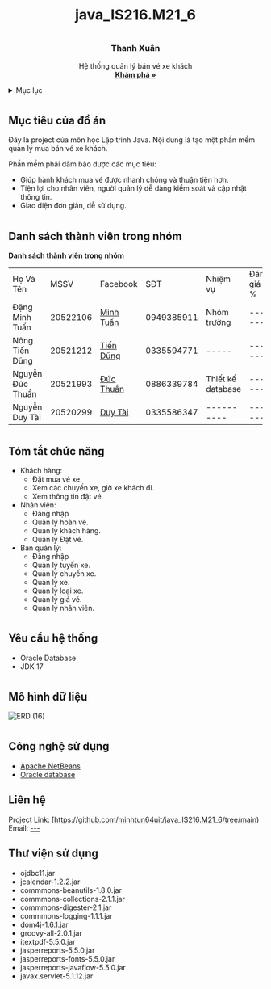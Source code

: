# <h1 align="center">java_IS216.M21_6<h1>
  <div align="center">
  <a href="">
  </a>

  <h3 align="center">Thanh Xuân</h3>

  <p align="center">
    Hệ thống quản lý bán vé xe khách
    <br />
    <a href="https://github.com/minhtun64uit/java_IS216.M21_6/tree/main"><strong>Khám phá »</strong></a>
    <br />
  </p>
    
    
    
</div>
  <!-- TABLE OF CONTENTS -->
<details>
  <summary>Mục lục</summary>
  <ol>
    <li><a href="#muctieu">Mục tiêu đồ án</a></li>
    <li><a href="#dsthanhvien">Danh sách thành viên</a></li>
    <li><a href="#chucnang">Các chức năng</a></li>
    <li><a href="#yeucau">Yêu cầu hệ thống</a></li>
    <li><a href="#mohinh">Mô hình</a></li>
    <li><a href="#congnghe">Công nghệ sử dụng</a></li>
    <li><a href="#lienhe">Liên hệ</a></li>
    <li><a href="#thuvien">Thư viện sử dụng</a></li>
    <li><a href="#thamkhao">Tài liệu tham khảo</a></li>
  </ol>
</details>
  
  
  <!-- ABOUT THE PROJECT -->
# <h2 id="muctieu">Mục tiêu của đồ án</h2>
Đây là project của môn học Lập trình Java. Nội dung là tạo một phần mềm quản lý mua bán vé xe khách.

Phần mềm phải đảm bảo được các mục tiêu:
- Giúp hành khách mua vé được nhanh chóng và thuận tiện hơn.
- Tiện lợi cho nhân viên, người quản lý dễ dàng kiểm soát và cập nhật thông tin.
- Giao diện đơn giản, dễ sử dụng.
# <h2 id="dsthanhvien">Danh sách thành viên trong nhóm</h2>
<table>
<tr>
  <b>Danh sách thành viên trong nhóm</b>

</tr>
<tr>
  <td>Họ Và Tên</td>
  <td>MSSV</td>
  <td>Facebook</td>
  <td>SĐT</td>
  <td>Nhiệm vụ</td>
  <td>Đánh giá %<td>
</tr>
<tr>
  <td>Đặng Minh Tuấn</td>
  <td>20522106</td>
  <td><a href="https://www.facebook.com/minhtuan644">Minh Tuấn</a></td>
  <td>0949385911</td>
  <td>Nhóm trưởng</td>
  <td>------</td>
</tr>
  <tr>
  <td>Nông Tiến Dũng</td>
  <td>20521212</td>
  <td><a href="https://www.facebook.com/nongtiendung.2309/">Tiến Dũng</a></td>
  <td>0335594771</td>
  <td>-----</td>
  <td>------</td>
</tr>
  <tr>
  <td>Nguyễn Đức Thuần</td>
  <td>20521993</td>
  <td><a href="https://www.facebook.com/profile.php?id=100014732828317">Đức Thuần</a></td>
  <td>0886339784</td>
  <td>Thiết kế database</td>
   <td>------</td>
</tr>
  <tr>
  <td>Nguyễn Duy Tài</td>
  <td>20520299</td>
  <td><a href="https://www.facebook.com/duytai800">Duy Tài</a></td>
  <td>0335586347</td>
  <td>----------</td>
  <td>------</td>
</tr>
</table>
<!-- #Hệ Thống Quản Lý Mua Bán Vé Xe Khách
<p>Nhiều năm gần đây xe khách đã dần trở thành phương tiện được nhiều người lựa chọn vì chi phí thấp, di chuyển nhanh chóng mà vẫn đảm bảo sự an toàn. Tuy nhiên, cách mua và bán vé xe khách truyền thống đã không đáp ứng được mong muốn của cả các khách hàng và hãng xe, như còn nhiều cảnh chen lấn để mua vé, hay các công ty vận tải gặp khó khăn trong việc quản lý và tổ chức bán vé xe. Muốn đáp ứng nhu cầu thị trường, ta cần quản lý một lượng lớn thông tin như số vé xe khách bán ra mỗi ngày, thông tin chuyến xe, thông tin khách hàng, thống kê doanh thu, … Tất cả đều là những nghiệp vụ lớn, nếu thực hiện thủ công mà không có sự hỗ trợ của công nghệ ứng dụng sẽ dễ gặp phải những vấn đề như nhầm lẫn thông tin, mất mát dữ liệu, thao tác xử lý chậm, tốn kém mà không hiệu quả. </p>
<p> Ngày nay khi mà công nghệ thông tin phát triển mạnh, mạng Internet về tận từng hộ gia đình, người dân thường xuyên tiếp xúc với máy tính và Internet thì hệ thống ra đời là rất phù hợp với tình hình thực tiễn. Nhu cầu đi đi xe khách ngày càng tăng đi kèm với các thao tác giao dịch mua bán trên các hệ thống cần phải đảm bảo tốc độ nhanh chóng, đáp ứng đầy đủ nhu cầu sử dụng dịch vụ khách hàng. Chính vì lẽ đó, đồ án lần này của nhóm chúng tôi hướng đến việc phân tích, thiết kế và triển khai hệ thống mua bán vé xe khách, với những tính năng đa dạng và giao diện dễ dàng sử dụng đối với tất cả mọi người.</p> -->

# <h2 id="chucnang">Tóm tắt chức năng</h2>
- Khách hàng:<br/>
  + Đặt mua vé xe.
  + Xem các chuyến xe, giờ xe khách đi.
  + Xem thông tin đặt vé.
- Nhân viên:<br/>
  + Đăng nhập
  + Quản lý hoàn vé.
  + Quản lý khách hàng.
  + Quản lý Đặt vé.
- Ban quản lý:<br/>
  + Đăng nhập
  + Quản lý tuyến xe.
  + Quản lý chuyến xe.
  + Quản lý xe.
  + Quản lý loại xe.
  + Quản lý giá vé.
  + Quản lý nhân viên.
# <h2 id="yeucau">Yêu cầu hệ thống
- Oracle Database
- JDK 17
# <h2 id="mohinh">Mô hình dữ liệu
![ERD (16)](https://user-images.githubusercontent.com/87002579/170882725-2e22ab68-71d1-43b7-8776-138507cfb12d.jpg)

# <h2 id="congnghe">Công nghệ sử dụng
- <a href="https://netbeans.apache.org/">Apache NetBeans</a>
- <a href="https://www.oracle.com/index.html">Oracle database</a>
<!-- 

<details>
  <summary>Công nghệ sử dụng</summary>
  <ol>
    <li><a href="https://netbeans.apache.org/">Apache NetBeans</a></li>
    <li><a href="https://www.oracle.com/index.html">Oracle database</a></li>
  </ol>
</details> -->
## <h2 id="lienhe">Liên hệ</h2>


Project Link: [https://github.com/minhtun64uit/java_IS216.M21_6/tree/main) </br>
Email: [---](-----)
## <h2 id="thuvien">Thư viện sử dụng</h2>
- ojdbc11.jar
- jcalendar-1.2.2.jar
- commmons-beanutils-1.8.0.jar
- commmons-collections-2.1.1.jar
- commmons-digester-2.1.jar
- commmons-logging-1.1.1.jar
- dom4j-1.6.1.jar
- groovy-all-2.0.1.jar
- itextpdf-5.5.0.jar
- jasperreports-5.5.0.jar
- jasperreports-fonts-5.5.0.jar
- jasperreports-javaflow-5.5.0.jar
- javax.servlet-5.1.12.jar
